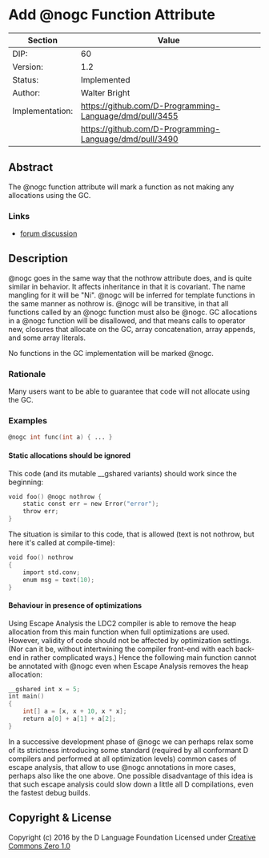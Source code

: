 # Add @nogc Function Attribute

| Section         | Value                  |
|-----------------|------------------------|
| DIP:            | 60                     |
| Version:        | 1.2                    |
| Status:         | Implemented            |
| Author:         | Walter Bright          |
| Implementation: | <https://github.com/D-Programming-Language/dmd/pull/3455> |
|                 | <https://github.com/D-Programming-Language/dmd/pull/3490> |

## Abstract

The @nogc function attribute will mark a function as not making any allocations using the GC.

### Links

* [forum discussion](http://forum.dlang.org/post/lijoli$2jma$1@digitalmars.com)

## Description

@nogc goes in the same way that the nothrow attribute does, and is quite
similar in behavior. It affects inheritance in that it is covariant. The name
mangling for it will be "Ni". @nogc will be inferred for template functions in
the same manner as nothrow is. @nogc will be transitive, in that all functions
called by an @nogc function must also be @nogc. GC allocations in a @nogc
function will be disallowed, and that means calls to operator new, closures
that allocate on the GC, array concatenation, array appends, and some array
literals.

No functions in the GC implementation will be marked @nogc.

### Rationale

Many users want to be able to guarantee that code will not allocate using the GC.

### Examples

``` D
@nogc int func(int a) { ... }
```

#### Static allocations should be ignored

This code (and its mutable \_\_gshared variants) should work since the beginning:

``` D
void foo() @nogc nothrow {
    static const err = new Error("error");
    throw err;
}
```

The situation is similar to this code, that is allowed (text is not nothrow,
but here it's called at compile-time):

``` D
void foo() nothrow
{
    import std.conv;
    enum msg = text(10);
}
```

#### Behaviour in presence of optimizations

Using Escape Analysis the LDC2 compiler is able to remove the heap allocation
from this main function when full optimizations are used. However, validity of
code should not be affected by optimization settings. (Nor can it be, without
intertwining the compiler front-end with each back-end in rather complicated
ways.) Hence the following main function cannot be annotated with @nogc even
when Escape Analysis removes the heap allocation:

``` D
__gshared int x = 5;
int main()
{
    int[] a = [x, x + 10, x * x];
    return a[0] + a[1] + a[2];
}
```

In a successive development phase of @nogc we can perhaps relax some of its
strictness introducing some standard (required by all conformant D compilers
and performed at all optimization levels) common cases of escape analysis, that
allow to use @nogc annotations in more cases, perhaps also like the one above.
One possible disadvantage of this idea is that such escape analysis could slow
down a little all D compilations, even the fastest debug builds.

## Copyright & License

Copyright (c) 2016 by the D Language Foundation
Licensed under [Creative Commons Zero 1.0](https://creativecommons.org/publicdomain/zero/1.0/legalcode.txt)

